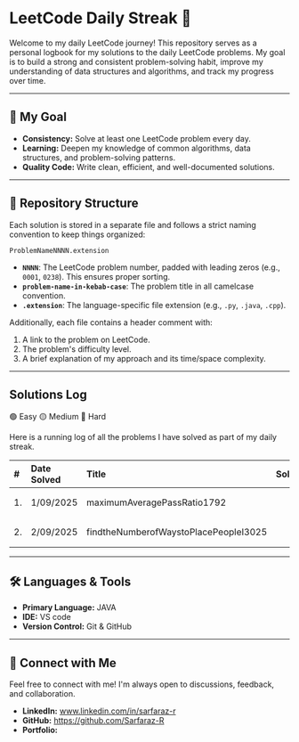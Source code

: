 # LeetCode Daily Streak 🚀
Welcome to my daily LeetCode journey! This repository serves as a personal logbook for my solutions to the daily LeetCode problems. My goal is to build a strong and consistent problem-solving habit, improve my understanding of data structures and algorithms, and track my progress over time.

---

## 🎯 My Goal

* **Consistency:** Solve at least one LeetCode problem every day.
* **Learning:** Deepen my knowledge of common algorithms, data structures, and problem-solving patterns.
* **Quality Code:** Write clean, efficient, and well-documented solutions.

---

## 📁 Repository Structure

Each solution is stored in a separate file and follows a strict naming convention to keep things organized:

`ProblemNameNNNN.extension`

* **`NNNN`**: The LeetCode problem number, padded with leading zeros (e.g., `0001`, `0238`). This ensures proper sorting.
* **`problem-name-in-kebab-case`**: The problem title in all camelcase convention.
* **`.extension`**: The language-specific file extension (e.g., `.py`, `.java`, `.cpp`).

Additionally, each file contains a header comment with:
1.  A link to the problem on LeetCode.
2.  The problem's difficulty level.
3.  A brief explanation of my approach and its time/space complexity.

---

## Solutions Log
🟢 Easy
🟡 Medium 
🔴 Hard  

Here is a running log of all the problems I have solved as part of my daily streak.

| #    | Date Solved | Title                                        | Solution                                     | Difficulty |
|:-----|:------------|:---------------------------------------------|:---------------------------------------------|:-----------|
|1.    |1/09/2025    |maximumAveragePassRatio1792                   |                                              |🟡 Medium   |
|2.    |2/09/2025    |findtheNumberofWaystoPlacePeopleI3025         |                                              |🟡 Medium   |


---

## 🛠️ Languages & Tools

* **Primary Language:** JAVA 
* **IDE:** VS code 
* **Version Control:** Git & GitHub

---

## 🔗 Connect with Me

Feel free to connect with me! I'm always open to discussions, feedback, and collaboration.

* **LinkedIn:** www.linkedin.com/in/sarfaraz-r
* **GitHub:** https://github.com/Sarfaraz-R
* **Portfolio:** 
